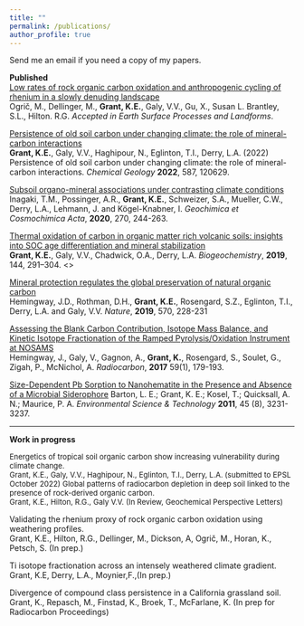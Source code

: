 ```yaml
---
title: ""
permalink: /publications/
author_profile: true
---
```

Send me an email if you need a copy of my papers.

**Published**<br>
[Low rates of rock organic carbon oxidation and anthropogenic cycling of rhenium in a slowly denuding landscape](link)<br> Ogrič, M., Dellinger, M., <b>Grant, K.E.</b>, Galy, V.V., Gu, X., Susan L. Brantley, S.L., Hilton. R.G. <i>Accepted in Earth Surface Processes and Landforms</i>.

[Persistence of old soil carbon under changing climate: the role of mineral-carbon interactions](https://doi.org/10.1016/j.chemgeo.2021.120629)<br> **Grant, K.E.**, Galy, V.V., Haghipour, N., Eglinton, T.I., Derry, L.A. (2022) Persistence of old soil carbon under changing climate: the role of mineral-carbon interactions. <i>Chemical Geology</i> **2022**,  587, 120629.

[Subsoil organo-mineral associations under contrasting climate conditions](https://doi.org/10.1016/j.gca.2019.11.030)<br> Inagaki, T.M., Possinger, A.R., **Grant, K.E.**, Schweizer, S.A., Mueller, C.W., Derry, L.A., Lehmann, J. and Kögel-Knabner, I. <i>Geochimica et Cosmochimica Acta</i>, **2020**, 270, 244-263.

[Thermal oxidation of carbon in organic matter rich volcanic soils: insights into SOC age differentiation and mineral stabilization](https://link.springer.com/article/10.1007/s10533-019-00586-1)<br> **Grant, K.E.**, Galy, V.V., Chadwick, O.A., Derry, L.A. <i>Biogeochemistry</i>, **2019**,  144, 291–304.  <>

[Mineral protection regulates the global preservation of natural organic carbon](https://www.nature.com/articles/s41586-019-1280-6)<br> Hemingway, J.D., Rothman, D.H., **Grant, K.E.**, Rosengard, S.Z., Eglinton, T.I., Derry, L.A. and Galy, V.V. <i>Nature</i>, **2019**, 570, 228-231

[Assessing the Blank Carbon Contribution, Isotope Mass Balance, and Kinetic Isotope Fractionation of the Ramped Pyrolysis/Oxidation Instrument at NOSAMS](http://doir.org/10.1017/RDC.2017.3)<br> Hemingway, J., Galy, V., Gagnon, A., **Grant, K.**, Rosengard, S., Soulet, G., Zigah, P., McNichol, A.  <i>Radiocarbon</i>, **2017** 59(1), 179-193. 

[Size-Dependent Pb Sorption to Nanohematite in the Presence and Absence of a Microbial Siderophore](https://pubs.acs.org/doi/10.1021/es1026135) Barton, L. E.; Grant, K. E.; Kosel, T.; Quicksall, A. N.; Maurice, P. A. <i>Environmental Science & Technology</i> **2011**, 45 (8), 3231-3237.


---
**Work in progress**<br>

<p style="font-size:small"> Energetics of tropical soil organic carbon show increasing vulnerability during climate change.<br> 
Grant, K.E., Galy, V.V., Haghipour, N., Eglinton, T.I., Derry, L.A. (submitted to EPSL October 2022)
Global patterns of radiocarbon depletion in deep soil linked to the presence of rock-derived organic carbon. <br> 
Grant, K.E., Hilton, R.G., Galy V.V. (In Review, Geochemical Perspective Letters)

Validating the rhenium proxy of rock organic carbon oxidation using weathering profiles.<br>
Grant, K.E., Hilton, R.G., Dellinger, M., Dickson, A, Ogrič, M., Horan, K., Petsch, S. (In prep.) 

Ti isotope fractionation across an intensely weathered climate gradient. <br>
Grant, K.E, Derry, L.A., Moynier,F.,(In prep.)

Divergence of compound class persistence in a California grassland soil.<br>
Grant, K., Repasch, M., Finstad, K., Broek, T., McFarlane, K. (In prep for Radiocarbon Proceedings)</p>
